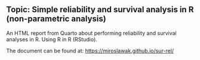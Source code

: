 ## Topic: Simple reliability and survival analysis in R (non-parametric analysis)

An HTML report from Quarto about performing reliability and survival analyses in R. Using R in R (RStudio).

The document can be found at: https://miroslawak.github.io/sur-rel/
